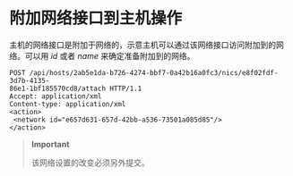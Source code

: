 # 附加网络接口到主机操作

主机的网络接口是附加于网络的，示意主机可以通过该网络接口访问附加到的网络。可以用
*id* 或者 *name* 来确定准备附加到的网络。

                    
    POST /api/hosts/2ab5e1da-b726-4274-bbf7-0a42b16a0fc3/nics/e8f02fdf-3d7b-4135-
    86e1-1bf185570cd8/attach HTTP/1.1
    Accept: application/xml
    Content-type: application/xml
    <action>
     <network id="e657d631-657d-42bb-a536-73501a085d85"/>
    </action>

                  

> **Important**
>
> 该网络设置的改变必须另外提交。
